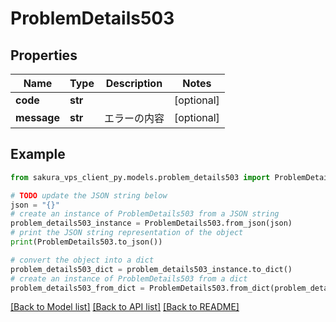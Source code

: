 # ProblemDetails503


## Properties

Name | Type | Description | Notes
------------ | ------------- | ------------- | -------------
**code** | **str** |  | [optional] 
**message** | **str** | エラーの内容 | [optional] 

## Example

```python
from sakura_vps_client_py.models.problem_details503 import ProblemDetails503

# TODO update the JSON string below
json = "{}"
# create an instance of ProblemDetails503 from a JSON string
problem_details503_instance = ProblemDetails503.from_json(json)
# print the JSON string representation of the object
print(ProblemDetails503.to_json())

# convert the object into a dict
problem_details503_dict = problem_details503_instance.to_dict()
# create an instance of ProblemDetails503 from a dict
problem_details503_from_dict = ProblemDetails503.from_dict(problem_details503_dict)
```
[[Back to Model list]](../README.md#documentation-for-models) [[Back to API list]](../README.md#documentation-for-api-endpoints) [[Back to README]](../README.md)


